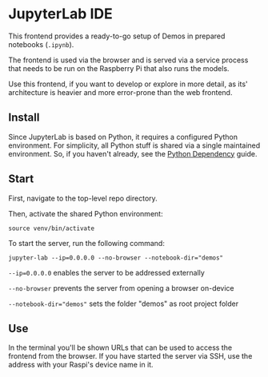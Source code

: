 # JupyterLab IDE

This frontend provides a ready-to-go setup of Demos in prepared notebooks (``.ipynb``).

The frontend is used via the browser and is served via a service process that needs to be run on the Raspberry Pi that also runs the models.

Use this frontend, if you want to develop or explore in more detail, as its' architecture is heavier and more error-prone than the web frontend.

## Install

Since JupyterLab is based on Python, it requires a configured Python environment. For simplicity, all Python stuff is shared via a single maintained environment. So, if you haven't already, see the [Python Dependency](../../python-service/README.md) guide.

## Start

First, navigate to the top-level repo directory.

Then, activate the shared Python environment:
```
source venv/bin/activate
```

To start the server, run the following command:
```
jupyter-lab --ip=0.0.0.0 --no-browser --notebook-dir="demos"
```

`--ip=0.0.0.0` enables the server to be addressed externally

`--no-browser` prevents the server from opening a browser on-device

`--notebook-dir="demos"` sets the folder "demos" as root project folder


## Use

In the terminal you'll be shown URLs that can be used to access the frontend from the browser. If you have started the server via SSH, use the address with your Raspi's device name in it.

